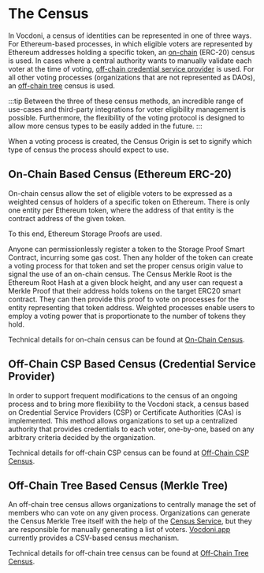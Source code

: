 # The Census

In Vocdoni, a census of identities can be represented in one of three ways. For Ethereum-based processes, in which eligible voters are represented by Ethereum addresses holding a specific token, an [on-chain](on-chain) (ERC-20) census is used. In cases where a central authority wants to manually validate each voter at the time of voting, [off-chain credential service provider](off-chain-csp) is used. For all other voting processes (organizations that are not represented as DAOs), an [off-chain tree](off-chain-tree) census is used. 

:::tip
Between the three of these census methods, an incredible range of use-cases and third-party integrations for voter eligibility management is possible. Furthermore, the flexibility of the voting protocol is designed to allow more census types to be easily added in the future.
:::

When a voting process is created, the Census Origin is set to signify which type of census the process should expect to use. 

## On-Chain Based Census (Ethereum ERC-20)

On-chain census allow the set of eligible voters to be expressed as a weighted census of holders of a specific token on Ethereum. There is only one entity per Ethereum token, where the address of that entity is the contract address of the given token. 

To this end, Ethereum Storage Proofs are used. 

Anyone can permissionlessly register a token to the Storage Proof Smart Contract, incurring some gas cost. Then any holder of the token can create a voting process for that token and set the proper census origin value to signal the use of an on-chain census. The Census Merkle Root is the Ethereum Root Hash at a given block height, and any user can request a Merkle Proof that their address holds tokens on the target ERC20 smart contract. They can then provide this proof to vote on processes for the entity representing that token address. Weighted processes enable users to employ a voting power that is proportionate to the number of tokens they hold.

Technical details for on-chain census can be found at [On-Chain Census](on-chain).

## Off-Chain CSP Based Census (Credential Service Provider)

In order to support frequent modifications to the census of an ongoing process and to bring more flexibility to the Vocdoni stack, a census based on Credential Service Providers (CSP) or Certificate Authorities (CAs) is implemented. This method allows organizations to set up a centralized authority that provides credentials to each voter, one-by-one, based on any arbitrary criteria decided by the organization. 

Technical details for off-chain CSP census can be found at [Off-Chain CSP Census](off-chain-csp).

## Off-Chain Tree Based Census (Merkle Tree)

An off-chain tree census allows organizations to centrally manage the set of members who can vote on any given process. Organizations can generate the Census Merkle Tree itself with the help of the [Census Service](../services/census-service.md), but they are responsible for manually generating a list of voters. [Vocdoni.app](https://vocdoni.app) currently provides a CSV-based census mechanism.

Technical details for off-chain tree census can be found at [Off-Chain Tree Census](off-chain-tree).

